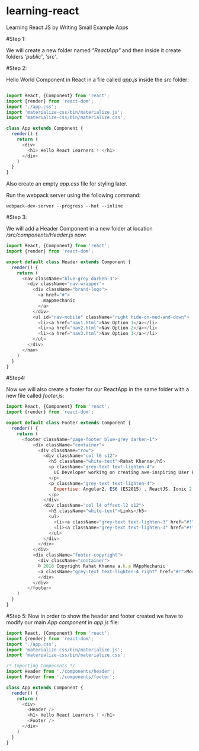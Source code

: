 # learning-react
Learning React JS by Writing Small Example Apps

#Step 1:

We will create a new folder named *"ReactApp"* and then inside it create folders *'public'*, *'src'*.



#Step 2:

Hello World Component in React in a file called *app.js* inside the *src* folder:

```javascript

import React, {Component} from 'react';
import {render} from 'react-dom';
import './app.css';
import 'materialize-css/bin/materialize.js';
import 'materialize-css/bin/materialize.css';

class App extends Component {
  render() {
    return (
      <div>
        <h1> Hello React Learners ! </h1>
      </div>
    )
  }
}

```

Also create an empty *app.css* file for styling later.

Run the webpack server using the following command:

```
webpack-dev-server --progress --hot --inline
```

#Step 3:

We will add a Header Component in a new folder at location */src/components/Header.js* now:

```javascript
import React, {Component} from 'react';
import {render} from 'react-dom';

export default class Header extends Component {
  render() {
    return (
      <nav className="blue-grey darken-3">
        <div className="nav-wrapper">
          <div className="brand-logo">
            <a href="#">
              mappmechanic
            </a>
          </div>
          <ul id="nav-mobile" className="right hide-on-med-and-down">
            <li><a href="nav1.html">Nav Option 1</a></li>
            <li><a href="nav2.html">Nav Option 2</a></li>
            <li><a href="nav3.html">Nav Option 3</a></li>
          </ul>
        </div>
      </nav>
    )
  }
}
```

#Step4:

Now we will also create a footer for our ReactApp in the same folder with a new file called *footer.js*:

```javascript
import React, {Component} from 'react';
import {render} from 'react-dom';

export default class Footer extends Component {
  render() {
    return (
      <footer className="page-footer blue-grey darken-1">
          <div className="container">
            <div className="row">
              <div className="col l6 s12">
                <h5 className="white-text">Rahat Khanna</h5>
                <p className="grey-text text-lighten-4">
                  UI Developer working on creating awe-inspiring User Experience using HTML5, CSS3 & Javascript.
                </p>
                <p className="grey-text text-lighten-4">
                  Expertise: Angular2, ES6 (ES2015) , ReactJS, Ionic 2, Cordova/Phonegap, Salesforce & NodeJS
                </p>
              </div>
              <div className="col l4 offset-l2 s12">
                <h5 className="white-text">Links</h5>
                <ul>
                  <li><a className="grey-text text-lighten-3" href="#!">Link 1</a></li>
                  <li><a className="grey-text text-lighten-3" href="#!">Link 2</a></li>
                </ul>
              </div>
            </div>
          </div>
          <div className="footer-copyright">
            <div className="container">
            © 2016 Copyright Rahat Khanna a.k.a MAppMechanic
            <a className="grey-text text-lighten-4 right" href="#!">More Links</a>
            </div>
          </div>
        </footer>
    )
  }
}
```

#Step 5:
Now in order to show the header and footer created we have to modify our main *App component* in *app.js* file:

```javascript
import React, {Component} from 'react';
import {render} from 'react-dom';
import './app.css';
import 'materialize-css/bin/materialize.js';
import 'materialize-css/bin/materialize.css';

/* Importing Components */
import Header from './components/header';
import Footer from './components/footer';

class App extends Component {
  render() {
    return (
      <div>
        <Header />
        <h1> Hello React Learners ! </h1>
        <Footer />
      </div>
    )
  }
}
```
